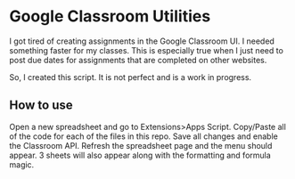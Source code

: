 # Google Classroom Utilities

I got tired of creating assignments in the Google Classroom UI. I needed something faster for my classes. This is especially true when I just need to post due dates for assignments that are completed on other websites.

So, I created this script. It is not perfect and is a work in progress.

## How to use
Open a new spreadsheet and go to Extensions>Apps Script. Copy/Paste all of the code for each of the files in this repo. Save all changes and enable the Classroom API. Refresh the spreadsheet page and the menu should appear. 3 sheets will also appear along with the formatting and formula magic.
